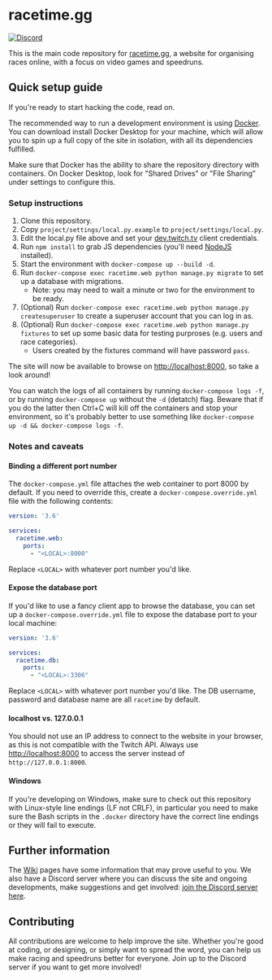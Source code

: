 # racetime.gg

[![Discord](https://discordapp.com/api/guilds/660452709044060171/embed.png?style=shield)](https://discord.gg/65cvHG3)

This is the main code repository for [racetime.gg](https://racetime.gg), a
website for organising races online, with a focus on video games and speedruns.

## Quick setup guide

If you're ready to start hacking the code, read on.

The recommended way to run a development environment is using
[Docker](https://www.docker.com/). You can download install Docker Desktop
for your machine, which will allow you to spin up a full copy of the site in
isolation, with all its dependencies fulfilled.

Make sure that Docker has the ability to share the repository directory with
containers. On Docker Desktop, look for "Shared Drives" or "File Sharing" under
settings to configure this.

### Setup instructions

1. Clone this repository.
1. Copy `project/settings/local.py.example` to `project/settings/local.py`.
1. Edit the local.py file above and set your
   [dev.twitch.tv](https://dev.twitch.tv) client credentials.
1. Run `npm install` to grab JS dependencies (you'll need
   [NodeJS](https://nodejs.org/en/) installed).
1. Start the environment with `docker-compose up --build -d`.
1. Run `docker-compose exec racetime.web python manage.py migrate` to set up a
   database with migrations.
   * Note: you may need to wait a minute or two for the environment to be ready.
1. (Optional) Run
   `docker-compose exec racetime.web python manage.py createsuperuser` to
   create a superuser account that you can log in as.
1. (Optional) Run
   `docker-compose exec racetime.web python manage.py fixtures` to set up some
   basic data for testing purproses (e.g. users and race categories).
   * Users created by the fixtures command will have password `pass`.

The site will now be available to browse on
[http://localhost:8000](http://localhost:8000), so take a look around!

You can watch the logs of all containers by running `docker-compose logs -f`,
or by running `docker-compose up` without the `-d` (detatch) flag. Beware that
if you do the latter then Ctrl+C will kill off the containers and stop your
environment, so it's probably better to use something like
`docker-compose up -d && docker-compose logs -f`.

### Notes and caveats

#### Binding a different port number

The `docker-compose.yml` file attaches the web container to port 8000 by
default. If you need to override this, create a `docker-compose.override.yml`
file with the following contents:

```yaml
version: '3.6'

services:
  racetime.web:
    ports:
      - "<LOCAL>:8000"
```

Replace `<LOCAL>` with whatever port number you'd like.

#### Expose the database port

If you'd like to use a fancy client app to browse the database, you can set up
a `docker-compose.override.yml` file to expose the database port to your local
machine:

```yaml
version: '3.6'

services:
  racetime.db:
    ports:
      - "<LOCAL>:3306"
```

Replace `<LOCAL>` with whatever port number you'd like. The DB username,
password and database name are all `racetime` by default.

#### localhost vs. 127.0.0.1

You should not use an IP address to connect to the website in your browser, as
this is not compatible with the Twitch API. Always use
[http://localhost:8000](http://localhost:8000) to access the server instead of
`http://127.0.0.1:8000`.

#### Windows

If you're developing on Windows, make sure to check out this repository with
Linux-style line endings (LF not CRLF), in particular you need to make sure the
Bash scripts in the `.docker` directory have the correct line endings or they
will fail to execute.

## Further information

The [Wiki](https://github.com/deains/racetime-app/wiki) pages have some
information that may prove useful to you. We also have a Discord server where
you can discuss the site and ongoing developments, make suggestions and get
involved: [join the Discord server here](https://discord.gg/65cvHG3).

## Contributing

All contributions are welcome to help improve the site. Whether you're good at
coding, or designing, or simply want to spread the word, you can help us make
racing and speedruns better for everyone. Join up to the Discord server if you
want to get more involved!
